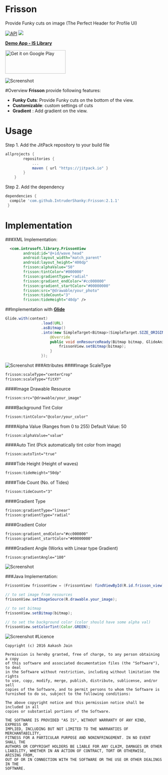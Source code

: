 # Frisson
Provide Funky cuts on image (The Perfect Header for Profile UI) 

[![API](https://img.shields.io/badge/API-9%2B-blue.svg?style=flat)](https://android-arsenal.com/api?level=9)  [![](https://jitpack.io/v/IntruderShanky/FunkyHeader.svg)](https://jitpack.io/#IntruderShanky/FunkyHeader)

**[Demo App - IS Library]**

<a href='https://play.google.com/store/apps/details?id=com.intrusoft.islibrarydemo&utm_source=global_co&utm_small=prtnr&utm_content=Mar2515&utm_campaign=PartBadge&pcampaignid=MKT-Other-global-all-co-prtnr-py-PartBadge-Mar2515-1'><img alt='Get it on Google Play' src='https://play.google.com/intl/en_us/badges/images/generic/en_badge_web_generic.png' width="193" height="75"/></a>

![Screenshot](graphic/frisson.png)

#Overview
**Frisson** provide following features:

* **Funky Cuts**: Provide Funky cuts on the bottom of the view. 
* **Customizable**: custom settings of cuts
* **Gradient** : Add gradient on the view.

# Usage
Step 1. Add the JitPack repository to your build file
```groovy
allprojects {
        repositories {
            ...
            maven { url "https://jitpack.io" }
        }
    }
```
Step 2. Add the dependency
```groovy
dependencies {
  compile 'com.github.IntruderShanky:Frisson:2.1.1'
 }
 ```
# Implementation
###XML Implementation:
```xml
  <com.intrusoft.library.FrissonView
        android:id="@+id/wave_head"
        android:layout_width="match_parent"
        android:layout_height="400dp"
        frisson:alphaValue="50"
        frisson:tintColor="#000000"
        frisson:gradientType="radial"
        frisson:gradient_endColor="#cc000000"
        frisson:gradient_startColor="#00000000"
        frisson:src="@drawable/your_photo"
        frisson:tideCount="3"
        frisson:tideHeight="40dp" />
```
##Implementation with **[Glide]**
```java
Glide.with(context)
                .load(URL)
                .asBitmap()
                .into(new SimpleTarget<Bitmap>(SimpleTarget.SIZE_ORIGINAL, SimpleTarget.SIZE_ORIGINAL) {
                    @Override
                    public void onResourceReady(Bitmap bitmap, GlideAnimation anim) {
                        frissonView.setBitmap(bitmap);
                    }
                });
```
![Screenshot](graphic/frisson_barney.png)
###Attributes
####Image ScaleType
```xml
frisson:scaleType="centerCrop"
frisson:scaleType="fitXY"
```
####Image Drawable Resource
```xml
frisson:src="@drawable/your_image"
```
####Background Tint Color
```xml
frisson:tintColor="@color/your_color"
```
####Alpha Value (Ranges from 0 to 255) Default Value: 50
```xml
frisson:alphaValue="value"
```
####Auto Tint (Pick automatically tint color from image)
```xml
frisson:autoTint="true"
```
####Tide Height (Height of waves)
```xml
frisson:tideHeight="50dp"
```
####Tide Count (No. of Tides)
```xml
frisson:tideCount="3"
```
####Gradient Type
```xml
frisson:gradientType="linear"
frisson:gradientType="radial"
```

####Gradient Color
```xml
frisson:gradient_endColor="#cc000000"
frisson:gradient_startColor="#00000000"
```

####Gradient Angle (Works with Linear type Gradient)
```xml
frisson:gradientAngle="180"
```
![Screenshot](graphic/frisson_demo1.png)

###Java Implementation:
```java
FrissonView frissonView = (FrissonView) findViewById(R.id.frisson_view);

// to set image from resources        
frissonView.setImageSource(R.drawable.your_image);

// to set bitmap
frissonView.setBitmap(bitmap);

// to set the background color (color should have some alpha val)
frissonView.setColorTint(Color.GREEN);
```

![Screenshot](graphic/frisson_demo.png)
#Licence
```
Copyright (c) 2016 Aakash Jain

Permission is hereby granted, free of charge, to any person obtaining a copy
of this software and associated documentation files (the "Software"), to deal
in the Software without restriction, including without limitation the rights
to use, copy, modify, merge, publish, distribute, sublicense, and/or sell
copies of the Software, and to permit persons to whom the Software is
furnished to do so, subject to the following conditions:

The above copyright notice and this permission notice shall be included in all
copies or substantial portions of the Software.

THE SOFTWARE IS PROVIDED "AS IS", WITHOUT WARRANTY OF ANY KIND, EXPRESS OR
IMPLIED, INCLUDING BUT NOT LIMITED TO THE WARRANTIES OF MERCHANTABILITY,
FITNESS FOR A PARTICULAR PURPOSE AND NONINFRINGEMENT. IN NO EVENT SHALL THE
AUTHORS OR COPYRIGHT HOLDERS BE LIABLE FOR ANY CLAIM, DAMAGES OR OTHER
LIABILITY, WHETHER IN AN ACTION OF CONTRACT, TORT OR OTHERWISE, ARISING FROM,
OUT OF OR IN CONNECTION WITH THE SOFTWARE OR THE USE OR OTHER DEALINGS IN THE
SOFTWARE.
```

[Glide]:		https://github.com/bumptech/glide
[Demo App - IS Library]: https://play.google.com/store/apps/details?id=com.intrusoft.islibrarydemo

